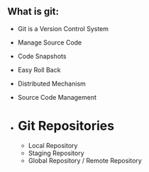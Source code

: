 ## What is git:
  - Git is a Version Control System
  - Manage Source Code
  - Code Snapshots
  - Easy Roll Back
  - Distributed Mechanism
  - Source Code Management 

- # Git Repositories
  - Local Repository
  - Staging Repository
  - Global Repository / Remote Repository
  